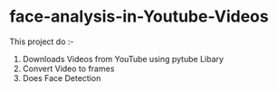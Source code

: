 # face-analysis-in-Youtube-Videos

This project do :- 
1. Downloads Videos from YouTube using pytube Libary
2. Convert Video to frames
3. Does Face Detection
